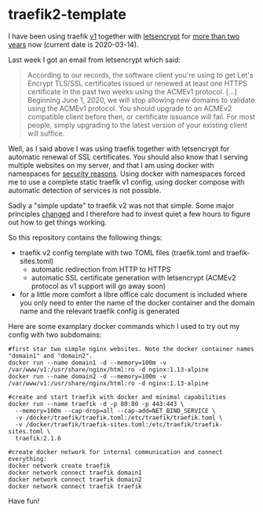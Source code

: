 # traefik2-template

I have been using traefik [v1](https://docs.traefik.io/v1.7/) together with [letsencrypt](https://letsencrypt.org/) for [more than two years](https://www.facebook.com/Oregami.org/photos/a.193090257436658/1598428220236181/?type=1&theater) now (current date is 2020-03-14).

Last week I got an email from letsencrypt which said:

> According to our records, the software client you're using to get Let's
Encrypt TLS/SSL certificates issued or renewed at least one HTTPS certificate
in the past two weeks using the ACMEv1 protocol.  [...]
> Beginning June 1, 2020, we will stop allowing new domains to validate using
the ACMEv1 protocol. You should upgrade to an ACMEv2 compatible client before
then, or certificate issuance will fail. For most people, simply upgrading to
the latest version of your existing client will suffice.

Well, as I said above I was using traefik together with letsencrypt for automatic renewal of SSL certificates. You should also know that I serving multiple websites on my server, and that I am using docker with namespaces for [security reasons](https://docs.docker.com/engine/security/userns-remap/). Using docker with namespaces forced me to use a complete static traefik v1 config, using docker compose with automatic detection of services is not possible.

Sadly a "simple update" to traefik v2 was not that simple. Some major principles [changed](https://docs.traefik.io/migration/v1-to-v2/) and I therefore had to invest quiet a few hours to figure out how to get things working.

So this repository contains the following things:

- traefik v2 config template with two TOML files (traefik.toml and traefik-sites.toml)
  - automatic redirection from HTTP to HTTPS
  - automatic SSL certificate generation with letsencrypt (ACMEv2 protocol as v1 support will go away soon)
- for a little more comfort a libre office calc document is included where you only need to enter the name of the docker container and the domain name and the relevant traefik config is generated


Here are some examplary docker commands which I used to try out my config with two subdomains:

    #first star two simple nginx websites. Note the docker container names "domain1" and "domain2".
    docker run --name domain1 -d --memory=100m -v /var/www/v1:/usr/share/nginx/html:ro -d nginx:1.13-alpine
    docker run --name domain2 -d --memory=100m -v /var/www/v1:/usr/share/nginx/html:ro -d nginx:1.13-alpine

    #create and start traefik with docker and minimal capabilities
    docker run --name traefik -d -p 80:80 -p 443:443 \
      --memory=100m --cap-drop=all --cap-add=NET_BIND_SERVICE \
      -v /docker/traefik/traefik.toml:/etc/traefik/traefik.toml \
      -v /docker/traefik/traefik-sites.toml:/etc/traefik/traefik-sites.toml \
      traefik:2.1.6

    #create docker network for internal communication and connect everything:
    docker network create traefik
    docker network connect traefik domain1
    docker network connect traefik domain2
    docker network connect traefik traefik

Have fun!
